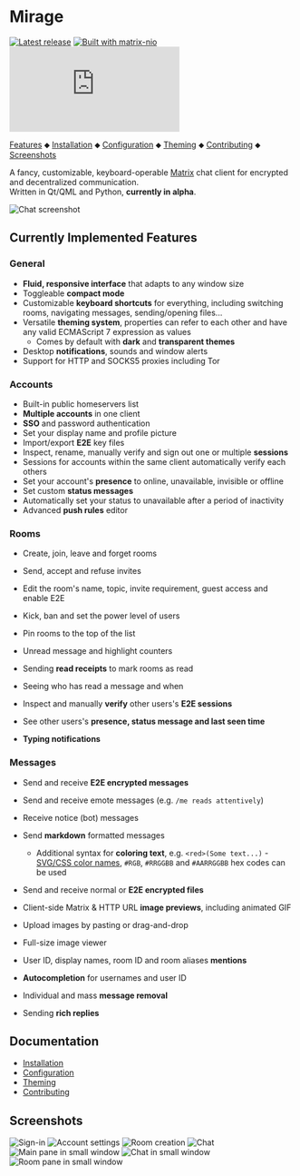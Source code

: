 # Mirage

[![Latest release](https://img.shields.io/github/v/release/mirukana/mirage)](https://github.com/mirukana/mirage/releases)
[![Built with matrix-nio](https://img.shields.io/badge/built%20with-matrix--nio-brightgreen)](https://github.com/poljar/matrix-nio)
[![#mirage-client:matrix.org](https://img.shields.io/matrix/mirage-client:matrix.org?color=blueviolet)](https://matrix.to/#/#mirage-client:matrix.org)

[Features](#currently-implemented-features) ⬥
[Installation](docs/INSTALL.md) ⬥
[Configuration](docs/CONFIG.md) ⬥
[Theming](docs/THEMING.md) ⬥
[Contributing](docs/CONTRIBUTING.md) ⬥
[Screenshots](#screenshots)

A fancy, customizable, keyboard-operable [Matrix](https://matrix.org/) chat
client for encrypted and decentralized communication.  
Written in Qt/QML and Python, **currently in alpha**.

![Chat screenshot](docs/screenshots/01-chat.png?raw=true)

## Currently Implemented Features

### General

- **Fluid, responsive interface** that adapts to any window size
- Toggleable **compact mode**
- Customizable **keyboard shortcuts** for everything, including
  switching rooms, navigating messages, sending/opening files...
- Versatile **theming system**, properties can refer to each other and have 
  any valid ECMAScript 7 expression as values
  - Comes by default with **dark** and **transparent themes**
- Desktop **notifications**, sounds and window alerts
- Support for HTTP and SOCKS5 proxies including Tor

### Accounts

- Built-in public homeservers list
- **Multiple accounts** in one client
- **SSO** and password authentication
- Set your display name and profile picture
- Import/export **E2E** key files
- Inspect, rename, manually verify and sign out one or multiple **sessions**
- Sessions for accounts within the same client automatically verify each others
- Set your account's **presence** to online, unavailable, invisible or offline
- Set custom **status messages**
- Automatically set your status to unavailable after a period of inactivity
- Advanced **push rules** editor

### Rooms

- Create, join, leave and forget rooms
- Send, accept and refuse invites
- Edit the room's name, topic, invite requirement, guest access and enable E2E
- Kick, ban and set the power level of users

- Pin rooms to the top of the list 
- Unread message and highlight counters
- Sending **read receipts** to mark rooms as read
- Seeing who has read a message and when
- Inspect and manually **verify** other users's **E2E sessions**
- See other users's **presence, status message and last seen time**
- **Typing notifications**

### Messages

- Send and receive **E2E encrypted messages**
- Send and receive emote messages (e.g. `/me reads attentively`)
- Receive notice (bot) messages
- Send **markdown** formatted messages
  - Additional syntax for **coloring text**, e.g. `<red>(Some text...)` - 
    [SVG/CSS color names](https://www.december.com/html/spec/colorsvg.html),
    `#RGB`, `#RRGGBB` and `#AARRGGBB` hex codes can be used

- Send and receive normal or **E2E encrypted files**
- Client-side Matrix & HTTP URL **image previews**, including animated GIF 
- Upload images by pasting or drag-and-drop
- Full-size image viewer 

- User ID, display names, room ID and room aliases **mentions**
- **Autocompletion** for usernames and user ID
- Individual and mass **message removal**
- Sending **rich replies**

## Documentation

- [Installation](docs/INSTALL.md)
- [Configuration](docs/CONFIG.md)
- [Theming](docs/THEMING.md)
- [Contributing](docs/CONTRIBUTING.md)

## Screenshots

![Sign-in](docs/screenshots/02-sign-in.png)
![Account settings](docs/screenshots/03-account-settings.png)
![Room creation](docs/screenshots/04-create-room.png)
![Chat](docs/screenshots/01-chat.png?raw=true)
![Main pane in small window](docs/screenshots/05-main-pane-small.png)
![Chat in small window](docs/screenshots/06-chat-small.png)
![Room pane in small window](docs/screenshots/07-room-pane-small.png)
